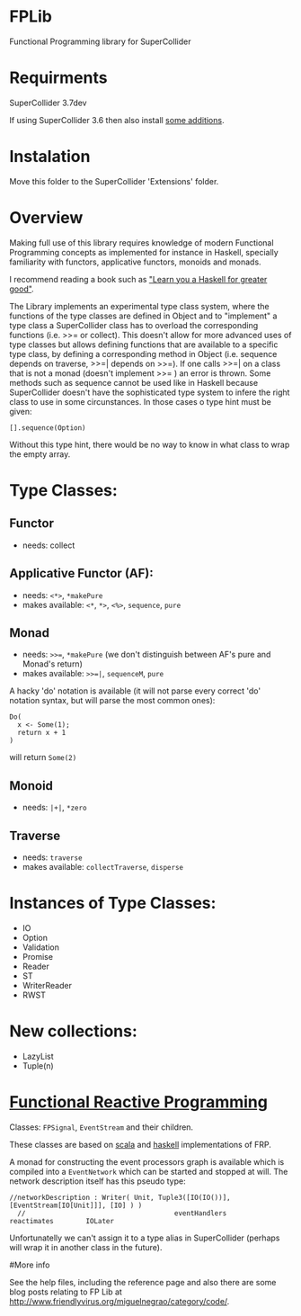 FPLib
=====

Functional Programming library for SuperCollider

Requirments
===========

SuperCollider 3.7dev

If using SuperCollider 3.6 then also install [some additions](https://github.com/miguel-negrao/sc3.6additions).

Instalation
==========

Move this folder to the SuperCollider 'Extensions' folder.

Overview
========

Making full use of this library requires knowledge of modern Functional Programming concepts as implemented for instance in Haskell, specially familiarity with functors, applicative functors, monoids and monads.

I recommend reading a book such as ["Learn you a Haskell for greater good"](http://http://learnyouahaskell.com/).

  The Library implements an experimental type class system, where the functions of the type classes are defined in Object and to "implement" a type class a SuperCollider class has to overload the corresponding functions (i.e. >>= or collect). This doesn't allow for more advanced uses of type classes but allows defining functions that are available to a specific type class, by defining a corresponding method in Object (i.e. sequence depends on traverse, >>=| depends on >>=). If one calls >>=| on a class that is not a monad (doesn't implement >>= ) an error is thrown.
  Some methods such as sequence cannot be used like in Haskell because SuperCollider doesn't have the sophisticated type system to infere the right class to use in some circunstances. In those cases o type hint must be given:
    
    [].sequence(Option)
    
Without this type hint, there would be no way to know in what class to wrap the empty array.

# Type Classes:

## Functor


  * needs: collect

## Applicative Functor (AF): 

  * needs: ```<*>```, ```*makePure```   
  * makes available: ```<*```, ```*>```, ```<%>```, ```sequence```, ```pure```

## Monad


  * needs: ```>>=```, ```*makePure``` (we don't distinguish between AF's pure and Monad's return)
  * makes available: ```>>=|```, ```sequenceM```, ```pure```


A hacky 'do' notation is available (it will not parse every correct 'do' notation syntax, but will parse the most common ones):
```
Do(
  x <- Some(1);
  return x + 1
)
```
will return ```Some(2)```

## Monoid

  * needs: ```|+|```, ```*zero```
  
## Traverse

  * needs: ```traverse```  
  * makes available: ```collectTraverse```, ```disperse```
  
# Instances of Type Classes:

* IO
* Option
* Validation
* Promise
* Reader
* ST
* WriterReader
* RWST

# New collections:

* LazyList
* Tuple(n)

# [Functional Reactive Programming](http://en.wikipedia.org/wiki/Functional_reactive_programming)

Classes:
```FPSignal```, ```EventStream``` and their children.

These classes are based on [scala](http://reactive-web.tk/) and [haskell](http://www.haskell.org/haskellwiki/Reactive-banana) implementations of FRP. 

A monad for constructing the event processors graph is available which is compiled into a ```EventNetwork``` which can be started and stopped at will. The network description itself has this pseudo type:

```
//networkDescription : Writer( Unit, Tuple3([IO(IO())], [EventStream[IO[Unit]]], [IO] ) )
  //                                     eventHandlers         reactimates        IOLater
```

Unfortunatelly we can't assign it to a type alias in SuperCollider (perhaps will wrap it in another class in the future).

#More info

See the help files, including the reference page and also there are some blog posts relating to FP Lib at http://www.friendlyvirus.org/miguelnegrao/category/code/.

  


